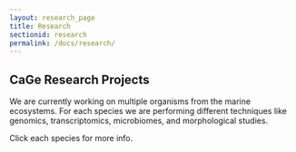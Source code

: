 ```yaml
---
layout: research_page
title: Research
sectionid: research
permalink: /docs/research/
---
```


## CaGe Research Projects

We are currently working on multiple organisms from the marine ecosystems. For each species we are performing different techniques like genomics, transcriptomics, microbiomes, and morphological studies.    

Click each species for more info.
<br>
<br>
